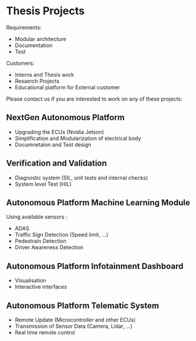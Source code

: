 # Thesis Projects

Requirements:

 * Modular architecture
 * Documentation
 * Test

Customers:

 * Interns and Thesis work
 * Resaerch Projects
 * Educational platform for External customer

Please contact us if you are interested to work on any of these projects:

## NextGen Autonomous Platform

- Upgrading the ECUs (Nvidia Jetson)
- Simplification and Modularization of electrical body
- Documnetaion and Test design

## Verification and Validation

* Diagnostic system (SIL, unit tests and internal checks)
* System level Test (HIL)


## Autonomous Platform Machine Learning Module

Using available sensors :

* ADAS
* Traffic Sign Detection (Speed limit, ...)
* Pedestrain Detection
* Driver Awareness Detection


## Autonomous Platform Infotainment Dashboard

* Visualisation
* Interactive interfaces

## Autonomous Platform Telematic System

* Remote Update (Microcontroller and other ECUs)
* Transmission of Sensor Data (Camera, Lidar, ...)
* Real time remote control


